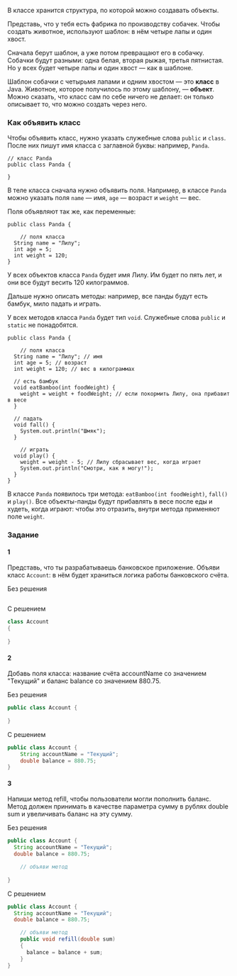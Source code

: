 В классе хранится структура, по которой можно создавать объекты.

Представь, что у тебя есть фабрика по производству собачек. Чтобы создать животное, используют шаблон: в нём четыре лапы и один хвост.

Сначала берут шаблон, а уже потом превращают его в собачку. Собачки будут разными: одна белая, вторая рыжая, третья пятнистая. Но у всех будет четыре лапы и один хвост — как в шаблоне.

Шаблон собачки с четырьмя лапами и одним хвостом — это **класс** в Java. Животное, которое получилось по этому шаблону, — **объект**. Можно сказать, что класс сам по себе ничего не делает: он только описывает то, что можно создать через него.

### Как объявить класс

Чтобы объявить класс, нужно указать служебные слова `public` и `class`. После них пишут имя класса с заглавной буквы: например, `Panda`.

```
// класс Panda
public class Panda {

} 
```

В теле класса сначала нужно объявить поля. Например, в классе `Panda` можно указать поля `name` — имя, `age` — возраст и `weight` — вес.

Поля объявляют так же, как переменные:

```
public class Panda {

    // поля класса
  String name = "Лилу"; 
  int age = 5; 
  int weight = 120; 
} 
```

У всех объектов класса `Panda` будет имя Лилу. Им будет по пять лет, и они все будут весить 120 килограммов.

Дальше нужно описать методы: например, все панды будут есть бамбук, мило падать и играть.

У всех методов класса `Panda` будет тип `void`. Служебные слова `public` и `static` не понадобятся.

```
public class Panda {

    // поля класса
  String name = "Лилу"; // имя
  int age = 5; // возраст
  int weight = 120; // вес в килограммах

  // есть бамбук
  void eatBamboo(int foodWeight) { 
    weight = weight + foodWeight; // если покормить Лилу, она прибавит в весе
  } 

  // падать
  void fall() {
    System.out.println("Шмяк");
  }

    // играть
  void play() { 
    weight = weight - 5; // Лилу сбрасывает вес, когда играет
    System.out.println("Смотри, как я могу!");
  }
} 
```

В классе `Panda` появилось три метода: `eatBamboo(int foodWeight)`, `fall()` и `play()`. Все объекты-панды будут прибавлять в весе после еды и худеть, когда играют: чтобы это отразить, внутри метода применяют поле `weight`.

### Задание

#### 1 
Представь, что ты разрабатываешь банковское приложение. Объяви класс `Account`: в нём будет храниться логика работы банковского счёта.

Без решения
```java

```

С решением
```java
class Account
{
  
}
```

#### 2
Добавь поля класса: название счёта accountName со значением "Текущий" и баланс balance со значением 880.75.

Без решения
```java
public class Account {
	
}
```

С решением
```java
public class Account {
	String accountName = "Текущий";
    double balance = 880.75;
}
```

#### 3
Напиши метод refill, чтобы пользователи могли пополнить баланс. Метод должен принимать в качестве параметра сумму в рублях double sum и увеличивать баланс на эту сумму.

Без решения
```java
public class Account {
  String accountName = "Текущий";
  double balance = 880.75;

	// объяви метод
	
}
```

С решением
```java
public class Account {
  String accountName = "Текущий";
  double balance = 880.75;

	// объяви метод
	public void refill(double sum)
    {
      balance = balance + sum;
    }
}
```